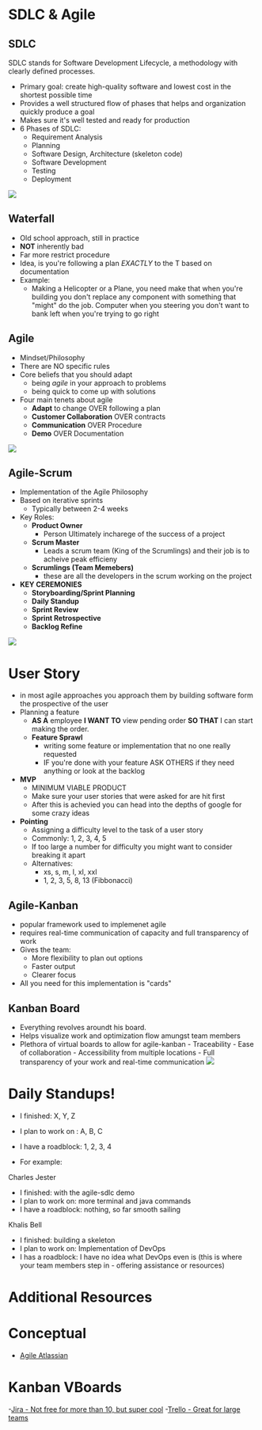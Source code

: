 # SDLC & Agile

## SDLC

SDLC stands for Software Development Lifecycle, a methodology with clearly defined processes.

-   Primary goal: create high-quality software and lowest cost in the shortest possible time
-   Provides a well structured flow of phases that helps and organization quickly produce a goal
-   Makes sure it's well tested and ready for production
-   6 Phases of SDLC:
    -   Requirement Analysis
    -   Planning
    -   Software Design, Architecture (skeleton code)
    -   Software Development
    -   Testing
    -   Deployment

![](https://miro.medium.com/max/1400/0*qZ1JOnVpPokvnr69.jpg)

## Waterfall

-   Old school approach, still in practice
-   **NOT** inherently bad
-   Far more restrict procedure
-   Idea, is you're following a plan _EXACTLY_ to the T based on documentation
-   Example:
    -   Making a Helicopter or a Plane, you need make that when you're building you don't replace any component with something that "might" do the job. Computer when you steering you don't want to bank left when you're trying to go right

## Agile

-   Mindset/Philosophy
-   There are NO specific rules
-   Core beliefs that you should adapt
    -   being _agile_ in your approach to problems
    -   being quick to come up with solutions
-   Four main tenets about agile
    -   **Adapt** to change OVER following a plan
    -   **Customer Collaboration** OVER contracts
    -   **Communication** OVER Procedure
    -   **Demo** OVER Documentation

![](https://www.devteam.space/wp-content/uploads/2018/12/Waterfall-vs-Agile.png)

## Agile-Scrum

-   Implementation of the Agile Philosophy
-   Based on iterative sprints
    -   Typically between 2-4 weeks
-   Key Roles:
    -   **Product Owner**
        -   Person Ultimately incharege of the success of a project
    -   **Scrum Master**
        -   Leads a scrum team (King of the Scrumlings) and their job is to acheive peak efficieny
    -   **Scrumlings (Team Memebers)**
        -   these are all the developers in the scrum working on the project
-   **KEY CEREMONIES**
    -   **Storyboarding/Sprint Planning**
    -   **Daily Standup**
    -   **Sprint Review**
    -   **Sprint Retrospective**
    -   **Backlog Refine**

![](https://hygger.io/wp-content/uploads/2020/06/6OGs89KwMRngvmEuNhWbcbHOroAUcavB9I45fHZq.png)

# User Story

-   in most agile approaches you approach them by building software form the prospective of the user
-   Planning a feature
    -   **AS A** employee **I WANT TO** view pending order **SO THAT** I can start making the order.
    -   **Feature Sprawl**
        -   writing some feature or implementation that no one really requested
        -   IF you're done with your feature ASK OTHERS if they need anything or look at the backlog
-   **MVP**
    -   MINIMUM VIABLE PRODUCT
    -   Make sure your user stories that were asked for are hit first
    -   After this is achevied you can head into the depths of google for some crazy ideas
-   **Pointing**
    -   Assigning a difficulty level to the task of a user story
    -   Commonly: 1, 2, 3, 4, 5
    -   If too large a number for difficulty you might want to consider breaking it apart
    -   Alternatives:
        -   xs, s, m, l, xl, xxl
        -   1, 2, 3, 5, 8, 13 (Fibbonacci)

## Agile-Kanban

-   popular framework used to implemenet agile
-   requires real-time communication of capacity and full transparency of work
-   Gives the team:
    -   More flexibility to plan out options
    -   Faster output
    -   Clearer focus
-   All you need for this implementation is "cards"

## Kanban Board

-   Everything revolves aroundt his board.
-   Helps visualize work and optimization flow amungst team members
-   Plethora of virtual boards to allow for agile-kanban - Traceability - Ease of collaboration - Accessibility from multiple locations - Full transparency of your work and real-time communication
    ![](https://talentvis.com/files/images/blog/2022/05/what-you-need-to-know-about-kanban-board.jpg)

# Daily Standups!

-   I finished: X, Y, Z
-   I plan to work on : A, B, C
-   I have a roadblock: 1, 2, 3, 4

-   For example:

Charles Jester

-   I finished: with the agile-sdlc demo
-   I plan to work on: more terminal and java commands
-   I have a roadblock: nothing, so far smooth sailing

Khalis Bell

-   I finished: building a skeleton
-   I plan to work on: Implementation of DevOps
-   I has a roadblock: I have no idea what DevOps even is (this is where your team members step in - offering assistance or resources)

# Additional Resources

# Conceptual

-   [Agile Atlassian](https://www.atlassian.com/agile)

# Kanban VBoards

-[Jira - Not free for more than 10, but super cool](https://www.atlassian.com/software/jira/features/scrum-boards) -[Trello - Great for large teams](https://trello.com/charlesjester1/boards)
